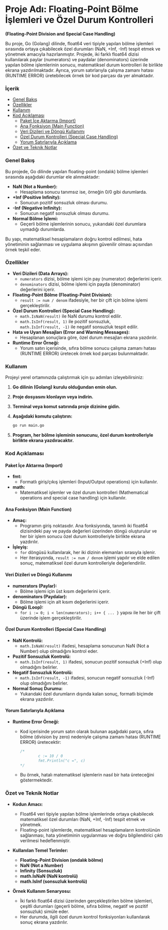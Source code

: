 # Proje Adı: Floating-Point Bölme İşlemleri ve Özel Durum Kontrolleri

**(Floating-Point Division and Special Case Handling)**

Bu proje, Go (Golang) dilinde, float64 veri tipiyle yapılan bölme işlemleri sırasında ortaya çıkabilecek özel durumları (NaN, +Inf, -Inf) tespit etmek ve yönetmek amacıyla hazırlanmıştır. Projede, iki farklı float64 dizisi kullanılarak paylar (numerators) ve paydalar (denominators) üzerinde yapılan bölme işlemlerinin sonucu, matematiksel durum kontrolleri ile birlikte ekrana yazdırılmaktadır. Ayrıca, yorum satırlarıyla çalışma zamanı hatası (RUNTIME ERROR) üretebilecek örnek bir kod parçası da yer almaktadır.

### İçerik

- [Genel Bakış](#genel-bakış)
- [Özellikler](#özellikler)
- [Kullanım](#kullanım)
- [Kod Açıklaması](#kod-açıklaması)
  - [Paket İçe Aktarma (Import)](#paket-içe-aktarma-import)
  - [Ana Fonksiyon (Main Function)](#ana-fonksiyon-main-function)
  - [Veri Dizileri ve Döngü Kullanımı](#veri-dizileri-ve-döngü-kullanımı)
  - [Özel Durum Kontrolleri (Special Case Handling)](#özel-durum-kontrolleri-special-case-handling)
  - [Yorum Satırlarıyla Açıklama](#yorum-satırlarıyla-açıklama)
- [Özet ve Teknik Notlar](#özet-ve-teknik-notlar)

### Genel Bakış

Bu projede, Go dilinde yapılan floating-point (ondalık) bölme işlemleri sırasında aşağıdaki durumlar ele alınmaktadır:

- **NaN (Not a Number):**
  - Hesaplama sonucu tanımsız ise, örneğin 0/0 gibi durumlarda.
- **+Inf (Positive Infinity):**
  - Sonucun pozitif sonsuzluk olması durumu.
- **-Inf (Negative Infinity):**
  - Sonucun negatif sonsuzluk olması durumu.
- **Normal Bölme İşlemi:**
  - Geçerli bölme işlemlerinin sonucu, yukarıdaki özel durumlara uymadığı durumlarda.

Bu yapı, matematiksel hesaplamaların doğru kontrol edilmesi, hata yönetiminin sağlanması ve uygulama akışının güvenilir olması açısından örnek teşkil eder.

### Özellikler

- **Veri Dizileri (Data Arrays):**
  - `numerators` dizisi, bölme işlemi için pay (numerator) değerlerini içerir.
  - `denominators` dizisi, bölme işlemi için payda (denominator) değerlerini içerir.
- **Floating-Point Bölme (Floating-Point Division):**
  - `result := num / denom` ifadesiyle, her bir çift için bölme işlemi gerçekleştirilir.
- **Özel Durum Kontrolleri (Special Case Handling):**
  - `math.IsNaN(result)` ile NaN durumu kontrol edilir.
  - `math.IsInf(result, 1)` ile pozitif sonsuzluk,  
    `math.IsInf(result, -1)` ile negatif sonsuzluk tespit edilir.
- **Hata ve Uyarı Mesajları (Error and Warning Messages):**
  - Hesaplanan sonuçlara göre, özel durum mesajları ekrana yazdırılır.
- **Runtime Error Örneği:**
  - Yorum satırı içerisinde, sıfıra bölme sonucu çalışma zamanı hatası (RUNTIME ERROR) üretecek örnek kod parçası bulunmaktadır.

### Kullanım

Projeyi yerel ortamınızda çalıştırmak için şu adımları izleyebilirsiniz:

1. **Go dilinin (Golang) kurulu olduğundan emin olun.**
2. **Proje dosyasını klonlayın veya indirin.**
3. **Terminal veya komut satırında proje dizinine gidin.**
4. **Aşağıdaki komutu çalıştırın:**

   ```bash
   go run main.go
   ```

5. **Program, her bölme işleminin sonucunu, özel durum kontrolleriyle birlikte ekrana yazdıracaktır.**

### Kod Açıklaması

#### Paket İçe Aktarma (Import)

- **fmt:**
  - Formatlı giriş/çıkış işlemleri (Input/Output operations) için kullanılır.
- **math:**
  - Matematiksel işlemler ve özel durum kontrolleri (Mathematical operations and special case handling) için kullanılır.

#### Ana Fonksiyon (Main Function)

- **Amaç:**
  - Programın giriş noktasıdır. Ana fonksiyonda, tanımlı iki float64 dizisindeki pay ve payda değerleri üzerinden döngü oluşturulur ve her bir işlem sonucu özel durum kontrolleriyle birlikte ekrana yazdırılır.
- **İşleyiş:**
  - `for` döngüsü kullanılarak, her iki dizinin elemanları sırasıyla işlenir.
  - Her iterasyonda, `result := num / denom` işlemi yapılır ve elde edilen sonuç, matematiksel özel durum kontrolleriyle değerlendirilir.

#### Veri Dizileri ve Döngü Kullanımı

- **numerators (Paylar):**
  - Bölme işlemi için üst kısım değerlerini içerir.
- **denominators (Paydalar):**
  - Bölme işlemi için alt kısım değerlerini içerir.
- **Döngü (Loop):**
  - `for i := 0; i < len(numerators); i++ { ... }` yapısı ile her bir çift üzerinde işlem gerçekleştirilir.

#### Özel Durum Kontrolleri (Special Case Handling)

- **NaN Kontrolü:**
  - `math.IsNaN(result)` ifadesi, hesaplama sonucunun NaN (Not a Number) olup olmadığını kontrol eder.
- **Pozitif Sonsuzluk Kontrolü:**
  - `math.IsInf(result, 1)` ifadesi, sonucun pozitif sonsuzluk (+Inf) olup olmadığını belirler.
- **Negatif Sonsuzluk Kontrolü:**
  - `math.IsInf(result, -1)` ifadesi, sonucun negatif sonsuzluk (-Inf) olup olmadığını belirler.
- **Normal Sonuç Durumu:**
  - Yukarıdaki özel durumların dışında kalan sonuç, formatlı biçimde ekrana yazdırılır.

#### Yorum Satırlarıyla Açıklama

- **Runtime Error Örneği:**

  - Kod içerisinde yorum satırı olarak bulunan aşağıdaki parça, sıfıra bölme (division by zero) nedeniyle çalışma zamanı hatası (RUNTIME ERROR) üretecektir:

    ```go
    /*
    		c := 10 / 0
    		fmt.Println("c =", c)
    */
    ```

  - Bu örnek, hatalı matematiksel işlemlerin nasıl bir hata üreteceğini göstermektedir.

### Özet ve Teknik Notlar

- **Kodun Amacı:**

  - Float64 veri tipiyle yapılan bölme işlemlerinde ortaya çıkabilecek matematiksel özel durumları (NaN, +Inf, -Inf) tespit etmek ve yönetmek.
  - Floating-point işlemlerde, matematiksel hesaplamaların kontrolünün sağlanması, hata yönetiminin uygulanması ve doğru bilgilendirici çıktı verilmesi hedeflenmiştir.

- **Kullanılan Temel Terimler:**
  - **Floating-Point Division (ondalık bölme)**
  - **NaN (Not a Number)**
  - **Infinity (Sonsuzluk)**
  - **math.IsNaN (NaN kontrolü)**
  - **math.IsInf (sonsuzluk kontrolü)**
- **Örnek Kullanım Senaryosu:**
  - İki farklı float64 dizisi üzerinden gerçekleştirilen bölme işlemleri, çeşitli durumları (geçerli bölme, sıfıra bölme, negatif ve pozitif sonsuzluk) simüle eder.
  - Her durumda, ilgili özel durum kontrol fonksiyonları kullanılarak sonuç ekrana yazdırılır.
